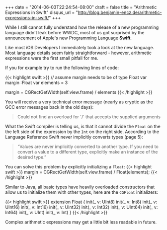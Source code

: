 +++
date = "2014-06-03T22:24:54-08:00"
draft = false
title = "Arithmetic Expressions in Swift"
disqus_url = "http://blog.benjamin-encz.de/arithmetic-expressions-in-swift/"
+++

While I still cannot fully understand how the release of a new programming language didn't leak before WWDC, most of us got surprised by the announcement of Apple's new Programming Language **Swift**.

Like most iOS Developers I immediately took a look at the new language. Most language details seem fairly straightforward - however, arithmetic expressions were the first small pitfall for me.

If you for example try to run the following lines of code:

{{< highlight swift >}}
// assume margin needs to be of type Float
var margin :Float
var elements = 3

margin = CGRectGetWidth(self.view.frame) / elements
{{< /highlight >}}

You will receive a very technical error message (nearly as cryptic as the GCC error messages back in the old days):
> Could not find an overload for '/' that accepts the supplied arguments

What the Swift compiler is telling us, is that it cannot divide the `Float` on the the left side of the expression by the `Int` on the right side. According to the Language Reference Swift never implicitly converts types (page 5):

> “Values are never implicitly converted to another type. If you need to convert a value to a different type, explicitly make an instance of the desired type.”

You can solve this problem by explicitly initializing a `Float`:
{{< highlight swift >}}
margin = CGRectGetWidth(self.view.frame) / Float(elements);
{{< /highlight >}}

Similar to Java, all basic types have heavily overloaded constructors that allow us to initialize them with other types, here are the `CGFloat` initializers:

{{< highlight swift >}}
extension Float {
	init(_ v: UInt8)
	init(_ v: Int8)
	init(_ v: UInt16)
	init(_ v: Int16)
	init(_ v: UInt32)
	init(_ v: Int32)
	init(_ v: UInt64)
	init(_ v: Int64)
	init(_ v: UInt)
	init(_ v: Int)
}
{{< /highlight >}}

Complex arithmetic expressions may get a little bit less readable in future.
